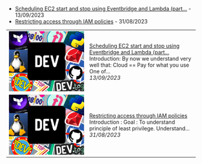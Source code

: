 
- [Scheduling EC2 start and stop using Eventbridge and Lambda (part...](https://dev.to/aws-builders/scheduling-ec2-start-and-stop-using-eventbridge-and-lambda-part-1-of-2-30he) - 13/09/2023
- [Restricting access through IAM policies](https://dev.to/aws-builders/restricting-access-through-iam-policies-3p0o) - 31/08/2023

<table>
        <tr>
            <td width="200px"><img src="data/images/default-thumbnail.png" alt="thumbnail"></td>
            <td>
                <a href="https://dev.to/aws-builders/scheduling-ec2-start-and-stop-using-eventbridge-and-lambda-part-1-of-2-30he">Scheduling EC2 start and stop using Eventbridge and Lambda (part...</a>
                <div>Introduction:   By now we understand very well that: Cloud == Pay for what you use One of...</div>
                <div><i>13/09/2023</i></div>
            </td>
        </tr>
        <tr>
            <td width="200px"><img src="data/images/default-thumbnail.png" alt="thumbnail"></td>
            <td>
                <a href="https://dev.to/aws-builders/restricting-access-through-iam-policies-3p0o">Restricting access through IAM policies</a>
                <div>Introduction :            Goal :    To understand principle of least privilege.  Understand...</div>
                <div><i>31/08/2023</i></div>
            </td>
        </tr>
</table>
